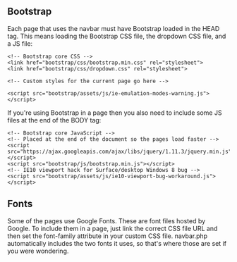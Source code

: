 ## Bootstrap
Each page that uses the navbar must have Bootstrap loaded in the HEAD tag. This means loading the Bootstrap CSS file, the dropdown CSS file, and a JS file:

    <!-- Bootstrap core CSS -->
    <link href="bootstrap/css/bootstrap.min.css" rel="stylesheet">
    <link href="bootstrap/css/dropdown.css" rel="stylesheet">
    
    <!-- Custom styles for the current page go here -->
    
    <script src="bootstrap/assets/js/ie-emulation-modes-warning.js"></script>

If you're using Bootstrap in a page then you also need to include some JS files at the end of the BODY tag:

    <!-- Bootstrap core JavaScript -->
    <!-- Placed at the end of the document so the pages load faster -->
    <script src="https://ajax.googleapis.com/ajax/libs/jquery/1.11.3/jquery.min.js"></script>
    <script src="bootstrap/js/bootstrap.min.js"></script>
    <!-- IE10 viewport hack for Surface/desktop Windows 8 bug -->
    <script src="bootstrap/assets/js/ie10-viewport-bug-workaround.js"></script>

## Fonts
Some of the pages use Google Fonts. These are font files hosted by Google. To include them in a page, just link the correct CSS file URL and then set the font-family attribute in your custom CSS file. navbar.php automatically includes the two fonts it uses, so that's where those are set if you were wondering.
